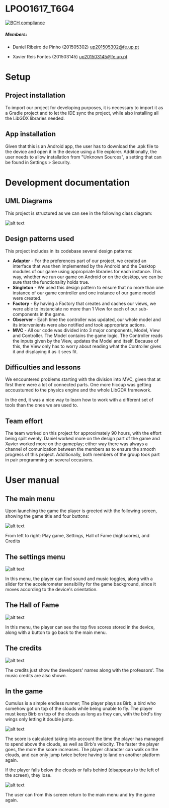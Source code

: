 # LPOO1617_T6G4  
[![BCH compliance](https://bettercodehub.com/edge/badge/xfontes42/LPOO1617_T6G4?branch=master&token=fab89fab73a45a0eea8d7b8781adffbfa4ea3445)](https://bettercodehub.com/)
##### Members:

- Daniel Ribeiro de Pinho (201505302)
up201505302@fe.up.pt

- Xavier Reis Fontes (201503145)
up201503145@fe.up.pt

# Setup

## Project installation
To import our project for developing purposes, it is necessary to import it as a Gradle project and to let the IDE sync the project, while also installing all the LibGDX libraries needed.

## App installation
Given that this is an Android app, the user has to download the .apk file to the device and open it in the device using a file explorer. Additionally, the user needs to allow installation from "Unknown Sources", a setting that can be found in Settings > Security.

# Development documentation
## UML Diagrams
This project is structured as we can see in the following class diagram:

![alt text](UML.png "Class diagram")

## Design patterns used
This project includes in its codebase several design patterns:
* **Adapter** - 
For the preferences part of our project, we created an interface that was then implemented by the Android and the Desktop modules of our game using appropriate libraries for each instance. This way, whether we run our game on Android or on the desktop, we can be sure that the functionality holds true.
* **Singleton** - 
We used this design pattern to ensure that no more than one instance of our game controller and one instance of our game model were created. 
* **Factory** - 
By having a Factory that creates and caches our views, we were able to instanciate no more than 1 View for each of our sub-components in the game.
* **Observer** - 
Each time the controller was updated, our whole model and its intervenients were also notified and took appropriate actions.
* **MVC** - 
All our code was divided into 3 major components, Model, View and Controller. The Model contains the game logic. The Controller reads the inputs given by the View, updates the Model and itself. Because of this, the View only has to worry about reading what the Controller gives it and displaying it as it sees fit. 

## Difficulties and lessons
We encountered problems starting with the division into MVC, given that at first there were a lot of connected parts. One more hiccup was getting accoustumed to the physics engine and the whole LibGDX framework. 

In the end, it was a nice way to learn how to work with a different set of tools than the ones we are used to.

## Team effort
The team worked on this project for approximately 90 hours, with the effort being spilt evenly. Daniel worked more on the design part of the game and Xavier worked more on the gameplay; either way there was always a channel of comunication between the members as to ensure the smooth progress of this project. Additionally, both members of the group took part in pair programming on several occasions.

# User manual

## The main menu
Upon launching the game the player is greeted with the following screen, showing the game title and four buttons:

![alt text](Manual_MainMenu.png "Main Menu")

From left to right: Play game, Settings, Hall of Fame (highscores), and Credits

## The settings menu
![alt text](Manual_Settings.png "Settings Menu")

In this menu, the player can find sound and music toggles, along with a slider for the accelerometer sensibility for the game background, since it moves according to the device's orientation.

## The Hall of Fame
![alt text](Manual_Highscores.png "Highscores")

In this menu, the player can see the top five scores stored in the device, along with a button to go back to the main menu.

## The credits
![alt text](Manual_Credits.png "Credits")

The credits just show the developers' names along with the professors'. The music credits are also shown.

## In the game
Cumulus is a simple endless runner; The player plays as Birb, a bird who somehow got on top of the clouds while being unable to fly. The player must keep Birb on top of the clouds as long as they can, with the bird's tiny wings only letting it double jump.

![alt text](Manual_Ingame.png "Ingame")

The score is calculated taking into account the time the player has managed to spend above the clouds, as well as Birb's velocity. The faster the player goes, the more the score increases. The player character can walk on the clouds, and can only jump twice before having to land on another platform again.

If the player falls below the clouds or falls behind (disappears to the left of the screen), they lose.

![alt text](Manual_GameOver.png "The game over screen")

The user can from this screen return to the main menu and try the game again.
